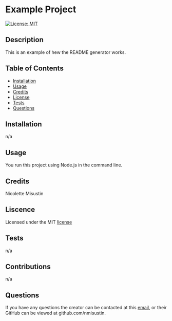 # Example Project
  [![License: MIT](https://img.shields.io/badge/License-MIT-yellow.svg)](https://opensource.org/licenses/MIT)
  ## Description
  This is an example of hew the README generator works.
  ## Table of Contents
  * [Installation](#installation)
  * [Usage](#usage)
  * [Credits](#credits)
  * [License](#license)
  * [Tests](#tests)
  * [Questions](#questions)
  ## Installation
  n/a
  ## Usage
  You run this project using Node.js in the command line.
  ## Credits
  Nicolette Misustin
  ## Liscence
  Licensed under the MIT [license](https://opensource.org/licenses/MIT)
  ## Tests
  n/a
  ## Contributions
  n/a
  ## Questions
  If you have any questions the creator can be contacted at this [email](nmisustin@gmail.com), or their GitHub can be viewed at github.com/nmisustin.
